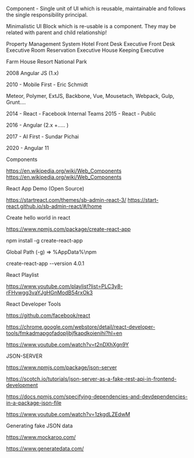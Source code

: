 Component - Single unit of UI which is reusable, maintainable and follows the single responsibility principal.

Minimalistic UI Block which is re-usable is a component. They may be related with parent and child relationship!

Property Management System
Hotel
	Front Desk
		Executive
			Front Desk Executive
			Room Reservation Executive
	House Keeping
		Executive

	
Farm House
Resort
National Park

2008 Angular JS (1.x) 

2010 - Mobile First - Eric Schmidt

Meteor, Polymer, ExtJS, Backbone, Vue, Mousetach, Webpack, Gulp, Grunt....

2014 - React - Facebook Internal Teams
2015 - React - Public

2016 - Angular (2.x +..... )



2017 - AI First  - Sundar Pichai

2020 - Angular 11

Components

https://en.wikipedia.org/wiki/Web_Components
https://en.wikipedia.org/wiki/Web_Components

React App Demo (Open Source)

https://startreact.com/themes/sb-admin-react-3/
https://start-react.github.io/sb-admin-react/#/home

Create hello world in react

https://www.npmjs.com/package/create-react-app

npm install  -g create-react-app

Global Path (-g) => %AppData%\npm


create-react-app --version
4.0.1

React Playlist

https://www.youtube.com/playlist?list=PLC3y8-rFHvwgg3vaYJgHGnModB54rxOk3

React Developer Tools

https://github.com/facebook/react

https://chrome.google.com/webstore/detail/react-developer-tools/fmkadmapgofadopljbjfkapdkoienihi?hl=en

https://www.youtube.com/watch?v=t2nDXhXgn9Y

JSON-SERVER

https://www.npmjs.com/package/json-server


https://scotch.io/tutorials/json-server-as-a-fake-rest-api-in-frontend-development


https://docs.npmjs.com/specifying-dependencies-and-devdependencies-in-a-package-json-file

https://www.youtube.com/watch?v=1zkgdLZEdwM


Generating fake JSON data

https://www.mockaroo.com/

https://www.generatedata.com/










